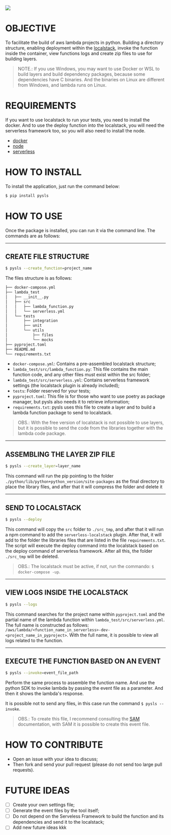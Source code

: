 <a href="https://codecov.io/gh/LucasFDutra/pysls">
  <img src="https://codecov.io/gh/LucasFDutra/pysls/branch/dev/graph/badge.svg" />
</a>

# OBJECTIVE
To facilitate the build of aws lambda projects in python. Building a directory structure, enabling deployment within the [localstack](https://github.com/localstack/localstack), invoke the function inside the container, view functions logs and create zip files to use for building layers.

> NOTE.: If you use Windows, you may want to use Docker or WSL to build layers and build dependency packages, because some dependencies have C binaries. And the binaries on Linux are different from Windows, and lambda runs on Linux.

# REQUIREMENTS

If you want to use localstack to run your tests, you need to install the docker. And to use the deploy function into the localstack, you will need the serverless framework too, so you will also need to install the node.

- [docker](https://docs.docker.com/get-docker/)
- [node](https://nodejs.org/en/)
- [serverless](https://www.serverless.com/framework/docs/getting-started/)

# HOW TO INSTALL
To install the application, just run the command below:

```sh
$ pip install pysls
```

# HOW TO USE
Once the package is installed, you can run it via the command line. The commands are as follows:

---
## CREATE FILE STRUCTURE

```sh
$ pysls --create_function=project_name
```
The files structure is as follows:

```sh
├── docker-compose.yml
├── lambda_test
│   ├── __init__.py
│   ├── src
│   │   ├── lambda_function.py
│   │   └── serverless.yml
│   └── tests
│       ├── integration
│       ├── unit
│       └── utils
│           ├── files
│           └── mocks
├── pyproject.toml
├── README.md
└── requirements.txt
```

- `docker-compose.yml`: Contains a pre-assembled localstack structure;
- `lambda_test/src/lambda_function.py`: This file contains the main function code, and any other files must exist within the src folder;
- `lambda_test/src/serverless.yml`: Contains serverless framework settings (the localstack plugin is already included);
- `tests`: Folder reserved for your tests;
- `pyproject.toml`: This file is for those who want to use poetry as package manager, but pysls also needs it to retrieve information;
- `requirements.txt`: pysls uses this file to create a layer and to build  a lambda function package to send to localstack.

> OBS.: With the free version of localstack is not possible to use layers, but it is possible to send the code from the libraries together with the lambda code package.

---
## ASSEMBLING THE LAYER ZIP FILE

```sh
$ pysls --create_layer=layer_name
```

This command will run the pip pointing to the folder `./python/lib/python+python_version/site-packages` as the final directory to place the library files, and after that it will compress the folder and delete it

---
## SEND TO LOCALSTACK

```sh
$ pysls --deploy
```

This command will copy the `src` folder to `./src_tmp`, and after that it will run a npm command to add the `serverless-localstack` plugin. After that, it will add to the folder the libraries files that are listed in the file `requirements.txt`. The script will execute the deploy command into the localstack based on the deploy command of serverless framework. After all this, the folder `./src_tmp` will be deleted.

> OBS.: The localstack must be active, if not, run the commando: `$ docker-compose -up`.

---
## VIEW LOGS INSIDE THE LOCALSTACK

```sh
$ pysls --logs
```

This command searches for the project name within `pyproject.toml` and the partial name of the lambda function within `lambda_test/src/serverless.yml`. The full name is constructed as follows: `/aws/lambda/<function_name_in_serverless>-dev-<project_name_in_pyproject>`. With the full name, it is possible to view all logs related to the function.

---
## EXECUTE THE FUNCTION BASED ON AN EVENT

```sh
$ pysls --invoke=event_file_path
```

Perform the same process to assemble the function name. And use the python SDK to invoke lambda by passing the event file as a parameter. And then it shows the lambda's response.

It is possible not to send any files, in this case run the command `$ pysls --invoke`.

> OBS.: To create this file, I recommend consulting the [SAM](https://docs.aws.amazon.com/serverless-application-model/latest/developerguide/sam-cli-command-reference-sam-local-generate-event.html) documentation, with SAM it is possible to create this event file.

# HOW TO CONTRIBUTE

- Open an issue with your idea to discuss;
- Then fork and send your pull request (please do not send too large pull requests).

# FUTURE IDEAS

- [ ] Create your own settings file;
- [ ] Generate the event files by the tool itself;
- [ ] Do not depend on the Serveless Framework to build the function and its dependencies and send it to the localstack;
- [ ] Add new future ideas kkk